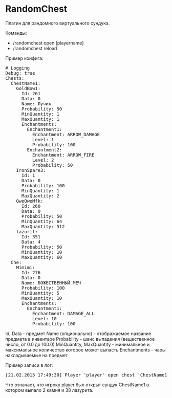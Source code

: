 # RandomChest
Плагин для рандомного виртуального сундука.

Команды:
<ul>
<li>/randomchest open <chestname> [playername]</li>
<li>/randomchest reload</li>
</ul>

Пример конфига:
<pre>
# Logging
Debug: true
Chests:
  ChestName1:
    GoldBow1:
      Id: 261
      Data: 0
      Name: Лучик
      Probability: 50
      MinQuantity: 1
      MaxQuantity: 1
      Enchantments:
        Enchantment1:
          Enchantment: ARROW_DAMAGE
          Level: 1
          Probability: 100
        Enchantment2:
          Enchantment: ARROW_FIRE
          Level: 2
          Probability: 50
    IronSpare3:
      Id: 1
      Data: 0
      Probability: 100
      MinQuantity: 1
      MaxQuantity: 2
    QweQweMfk:
      Id: 260
      Data: 0
      Probability: 50
      MinQuantity: 64
      MaxQuantity: 512
    lazurit:
      Id: 351
      Data: 4
      Probability: 50
      MinQuantity: 10
      MaxQuantity: 60
  Che:
    Mimimi:
      Id: 276
      Data: 0
      Name: БОЖЕСТВЕННЫЙ МЕЧ
      Probability: 100
      MinQuantity: 5
      MaxQuantity: 10
      Enchantments:
        Enchantment1:
          Enchantment: DAMAGE_ALL
          Level: 10
          Probability: 100
</pre>
Id, Data - предмет
Name (опционально) - отображаемое название предмета в инвентаре
Probability - шанс выпадения (вещественное число, от 0.0 до 100.0)
MinQuantity, MaxQuantity - минимальное и максимальное количество которое может выпасть
Enchantments - чары накладываемые на предмет

Пример записи в лог:
<pre>
[21.02.2015 17:49:30] Player 'player' open chest 'ChestName1' with contents {ItemStack{STONE x 2}, ItemStack{INK_SACK x 38}, }
</pre>
Что означает, что игроку player был открыт сундук ChestName1 в котором выпало 2 камня и 38 лазурита.
